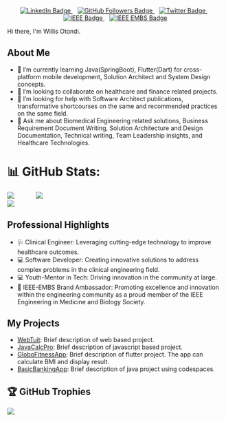 <div id="header" align="right"><img src="https://komarev.com/ghpvc/?username=otondi-willis&style=for-the-badge&color=blue" alt=""/></div>
<p align="center">
    <a href="https://www.linkedin.com/in/willis-o-otondi-532271106/">
        <img src="https://img.shields.io/badge/-LinkedIn-blue?style=flat-square&logo=Linkedin&logoColor=white" alt="LinkedIn Badge">
    </a>
    &nbsp;&nbsp;
    <a href="https://github.com/otondi-willis/?tab=follow">
        <img src="https://img.shields.io/github/followers/otondi-willis?label=Follow&style=social" alt="GitHub Followers Badge">
    </a>
    &nbsp;&nbsp;
    <a href="https://twitter.com/WillisOtondi">
        <img src="https://img.shields.io/badge/-@WillisOtondi-1ca0f1?style=flat-square&logo=twitter&logoColor=white" alt="Twitter Badge">
    </a>
    &nbsp;&nbsp;
    <a href="https://www.ieee.org">
        <img src="https://img.shields.io/badge/-IEEE-00629B?style=flat-square&logo=ieee&logoColor=white" alt="IEEE Badge">
    </a>
    &nbsp;&nbsp;
    <a href="https://www.embs.org">
        <img src="https://img.shields.io/badge/-IEEE_EMBS-1ca0f1?style=flat-square&logo=ieee&logoColor=white" alt="IEEE EMBS Badge">
    </a> 
</p>
Hi there, I'm Willis Otondi. <br/>

## About Me
- 🌱 I’m currently learning Java(SpringBoot), Flutter(Dart) for cross-platform mobile development, Solution Architect and System Design concepts.
- 👯 I’m looking to collaborate on healthcare and finance related projects.
- 🤔 I’m looking for help with Software Architect publications, transformative shortcourses on the same and recommended practices on the same field.
- 💬 Ask me about Biomedical Engineering related solutions, Business Requirement Document Writing, Solution Architecture and Design Documentation, Technical writing, Team Leadership insights, and Healthcare Technologies.

# 📊 GitHub Stats:
![](https://github-readme-stats.vercel.app/api?username=otondi-willis&theme=tokyonight&hide_border=false&include_all_commits=true&count_private=false) &nbsp;&nbsp; &nbsp;&nbsp; &nbsp;&nbsp; &nbsp;&nbsp;
![](https://github-readme-stats.vercel.app/api/top-langs/?username=otondi-willis&theme=dark&hide_border=false&include_all_commits=true&count_private=false&layout=compact)<br/>
![](https://github-readme-streak-stats.herokuapp.com/?user=otondi-willis&theme=dark&hide_border=true&v=1)<br/>

## Professional Highlights
- 🩺 Clinical Engineer: Leveraging cutting-edge technology to improve healthcare outcomes.
- 💻 Software Developer: Creating innovative solutions to address complex problems in the clinical engineering field.
- 💻 Youth-Mentor in Tech: Driving innovation in the community at large.
- 🌟 IEEE-EMBS Brand Ambassador: Promoting excellence and innovation within the engineering community as a proud member of the IEEE Engineering in Medicine and Biology Society.

## My Projects
- [WebTuit](https://github.com/otondi-willis/W3BSITEbro-001..git): Brief description of web based project.
- [JavaCalcPro](https://github.com/otondi-willis/JavaProj.git): Brief description of javascript based project.
- [GloboFitnessApp](https://github.com/otondi-willis/flutt3r-projects.git): Brief description of flutter project. The app can calculate BMI and display result.
- [BasicBankingApp](https://github.com/otondi-willis/hands-on-java-3080245.git): Brief description of java project using codespaces.

## 🏆 GitHub Trophies
![](https://github-profile-trophy.vercel.app/?username=otondi-willis&theme=radical&no-frame=false&no-bg=false&margin-w=4)




